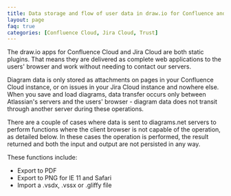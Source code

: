 ```yaml
---
title: Data storage and flow of user data in draw.io for Confluence and Jira Cloud
layout: page
faq: true
categories: [Confluence Cloud, Jira Cloud, Trust]
---
```


The draw.io apps for Confluence Cloud and Jira Cloud are both static plugins. That means they are delivered as complete web applications to the users' browser and work without needing to contact our servers.

Diagram data is only stored as attachments on pages in your Confluence Cloud instance, or on issues in your Jira Cloud instance and nowhere else. When you save and load diagrams, data transfer occurs only between Atlassian's servers and the users' browser - diagram data does not transit through another server during these operations.

There are a couple of cases where data is sent to diagrams.net servers to perform functions where the client browser is not capable of the operation, as detailed below. In these cases the operation is performed, the result returned and both the input and output are not persisted in any way.

These functions include:

* Export to PDF
* Export to PNG for IE 11 and Safari
* Import a .vsdx, .vssx or .gliffy file
